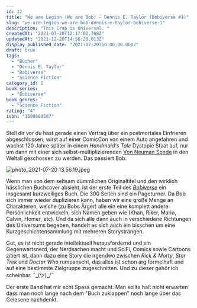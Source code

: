 ```yaml
---
id: 32
title: "We are Legion (We are Bob) - Dennis E. Taylor (Bobiverse #1)"
slug: "we-are-legion-we-are-bob-dennis-e-taylor-bobiverse-1"
description: "This Crap is Universal. "
createdAt: "2021-07-20T12:17:02.768Z"
updatedAt: "2021-12-20T14:56:20.813Z"
display_published_date: "2021-07-20T10:00:00.000Z"
draft: true
tags:
  - "Bücher"
  - "Dennis E. Taylor"
  - "Bobiverse"
  - "Science Fiction"
category_id: 1
book_series:
  - "Bobiverse"
book_genres:
  - "Science Fiction"
rating: "4"
isbn: "1680680587"
---
```


Stell dir vor du hast gerade einen Vertrag über ein postmortales Einfrieren abgeschlossen, wirst auf einer ComicCon von einem Auto angefahren und wachst 120 Jahre später in einem *Handmaid's Tale* Dystopie Staat auf, nur um dann mit einer sich selbst-multiplizierenden [Von Neuman Sonde](https://de.wikipedia.org/wiki/Von-Neumann-Sonde) in den Weltall geschossen zu werden. Das passiert Bob. 

![photo_2021-07-20 13.56.19.jpeg](https://res.cloudinary.com/dlsll9dkn/image/upload/v1626782240/photo_2021_07_20_13_56_19_f224c4acdb.jpg)

Wenn man von dem seltsam dümmlichen Originaltitel und den wirklich hässlichen Buchcover absieht, ist der erste Teil des *[Bobiverse](https://amzn.to/3eDUBfb)* ein insgesamt kurzweiliges Buch. Die 300 Seiten sind ein Pageturner. Da Bob sich immer wieder duplizieren kann, haben wir eine große Menge an Charakteren, welche (zu Bobs Ärger) alle ein eine komplett andere Persönlichkeit entwickeln, sich Namen geben wie (Khan, Riker, Mario, Calvin, Homer, etc). Und da sich alle dann auch in verschiedene Richtungen des Universums begeben, handelt es sich auch ein bisschen um eine Kurzgeschichtensammlung mit mehreren Storysträngen. 

Gut, es ist nicht gerade intellektuell herausfordernd und ein Gegenwartsnerd, der Nerdsachen macht und SciFi, Comics sowie Cartoons zitiert ist, dann dazu eine Story die irgendwo zwischen *Rick & Morty*, *Star Trek* und *Doctor Who* rumpanscht, das alles ist schon arg formelhaft und auf eine bestimmte Zielgruppe zugeschnitten. Und zu dieser gehör ich scheinbar. ¯\_(ツ)_/¯

Der erste Band hat mir echt Spass gemacht. Man sollte halt nicht erwarten dass man noch lange nach dem "Buch zuklappen" noch lange über das Gelesene nachdenkt. 